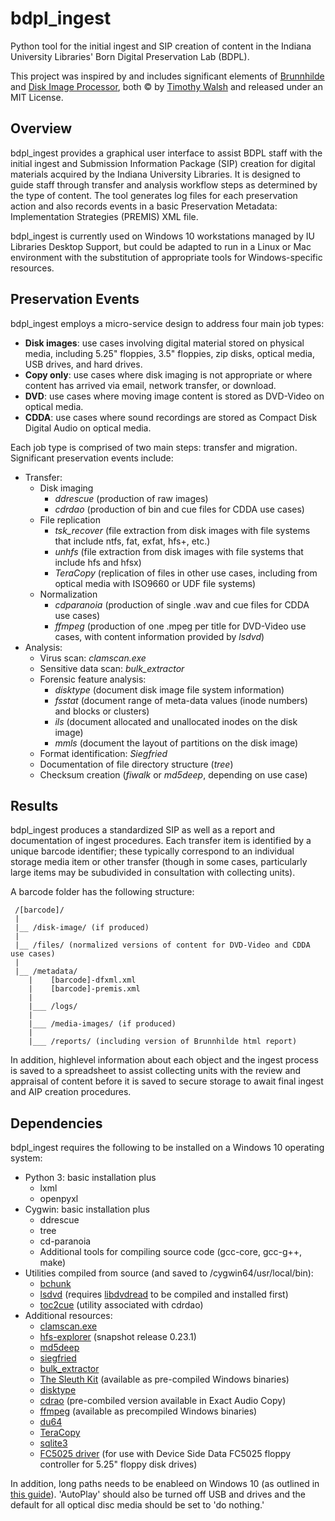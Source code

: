# bdpl_ingest
Python tool for the initial ingest and SIP creation of content in the Indiana University Libraries' Born Digital Preservation Lab (BDPL).

This project was inspired by and includes significant elements of [Brunnhilde](https://github.com/timothyryanwalsh/brunnhilde) and [Disk Image Processor](https://github.com/CCA-Public/diskimageprocessor), both &copy; by [Timothy Walsh](https://www.bitarchivist.net/) and released under an MIT License.

## Overview
bdpl_ingest provides a graphical user interface to assist BDPL staff with the initial ingest and Submission Information Package (SIP) creation for digital materials acquired by the Indiana University Libraries.  It is designed to guide staff through transfer and analysis workflow steps as determined by the type of content. The tool generates log files for each preservation action and also records events in a basic Preservation Metadata: Implementation Strategies (PREMIS) XML file.

bdpl_ingest is currently used on Windows 10 workstations managed by IU Libraries Desktop Support, but could be adapted to run in a Linux or Mac environment with the substitution of appropriate tools for Windows-specific resources. 

## Preservation Events
bdpl_ingest employs a micro-service design to address four main job types:
* __Disk images__: use cases involving digital material stored on physical media, including 5.25" floppies, 3.5" floppies, zip disks, optical media, USB drives, and hard drives.
* __Copy only__: use cases where disk imaging is not appropriate or where content has arrived via email, network transfer, or download.
* __DVD__: use cases where moving image content is stored as DVD-Video on optical media.
* __CDDA__: use cases where sound recordings are stored as Compact Disk Digital Audio on optical media.

Each job type is comprised of two main steps: transfer and migration. Significant preservation events include:
* Transfer:
  * Disk imaging 
    * _ddrescue_ (production of raw images)
    * _cdrdao_ (production of bin and cue files for CDDA use cases)
  * File replication
    * _tsk_recover_ (file extraction from disk images with file systems that include ntfs, fat, exfat, hfs+, etc.)
    * _unhfs_ (file extraction from disk images with file systems that include hfs and hfsx)
    * _TeraCopy_ (replication of files in other use cases, including from optical media with ISO9660 or UDF file systems)
  * Normalization
    * _cdparanoia_ (production of single .wav and cue files for CDDA use cases)
    * _ffmpeg_ (production of one .mpeg per title for DVD-Video use cases, with content information provided by _lsdvd_)
* Analysis: 
  * Virus scan: _clamscan.exe_ 
  * Sensitive data scan: _bulk_extractor_
  * Forensic feature analysis:
    * _disktype_ (document disk image file system information)
    * _fsstat_ (document range of meta-data values (inode numbers) and blocks or clusters)
    * _ils_ (document allocated and unallocated inodes on the disk image)
    * _mmls_ (document the layout of partitions on the disk image)
  * Format identification: _Siegfried_
  * Documentation of file directory structure (_tree_)
  * Checksum creation (_fiwalk_ or _md5deep_, depending on use case)

## Results
bdpl_ingest produces a standardized SIP as well as a report and documentation of ingest procedures.  Each transfer item is identified by  a unique barcode identifier; these typically correspond to an individual storage media item or other transfer (though in some cases, particularly large items may be subudivided in consultation with collecting units).

A barcode folder has the following structure:
```
 /[barcode]/
 |
 |__ /disk-image/ (if produced)
 |
 |__ /files/ (normalized versions of content for DVD-Video and CDDA use cases)
 |
 |__ /metadata/
    |    [barcode]-dfxml.xml
    |    [barcode]-premis.xml
    |
    |___ /logs/
    |
    |___ /media-images/ (if produced)
    |
    |___ /reports/ (including version of Brunnhilde html report)
```
In addition, highlevel information about each object and the ingest process is saved to a spreadsheet to assist collecting units with the review and appraisal of content before it is saved to secure storage to await final ingest and AIP creation procedures.

## Dependencies
bdpl_ingest requires the following to be installed on a Windows 10 operating system:
* Python 3: basic installation plus
  * lxml
  * openpyxl
* Cygwin: basic installation plus
  * ddrescue
  * tree
  * cd-paranoia
  * Additional tools for compiling source code (gcc-core, gcc-g++, make)
* Utilities compiled from source (and saved to /cygwin64/usr/local/bin):
  * [bchunk](https://github.com/hessu/bchunk)
  * [lsdvd](https://sourceforge.net/projects/lsdvd/files/lsdvd/lsdvd-0.17.tar.gz/download) (requires [libdvdread](https://download.videolan.org/pub/videolan/libdvdread/6.0.1) to be compiled and installed first)
  * [toc2cue](https://sourceforge.net/projects/cdrdao/files/) (utility associated with cdrdao)
* Additional resources:
  * [clamscan.exe](https://www.clamav.net/downloads#otherversions)
  * [hfs-explorer](https://sourceforge.net/projects/catacombae/files/HFSExplorer/0.23.1%20%28snapshot%202016-09-02%29/) (snapshot release 0.23.1)
  * [md5deep](https://github.com/jessek/hashdeep/releases)
  * [siegfried](https://www.itforarchivists.com/siegfried/)
  * [bulk_extractor](http://downloads.digitalcorpora.org/downloads/bulk_extractor/)
  * [The Sleuth Kit](http://www.sleuthkit.org/sleuthkit/download.php) (available as pre-compiled Windows binaries)
  * [disktype](http://disktype.sourceforge.net/)
  * [cdrao](http://www.exactaudiocopy.de/en/index.php/resources/download/) (pre-combiled version available in Exact Audio Copy)
  * [ffmpeg](https://ffmpeg.zeranoe.com/builds/) (available as precompiled Windows binaries)
  * [du64](https://docs.microsoft.com/en-us/sysinternals/downloads/du)
  * [TeraCopy](https://www.codesector.com/downloads)
  * [sqlite3](http://www.sqlitetutorial.net/download-install-sqlite/)
  * [FC5025 driver](http://www.deviceside.com/drivers.html) (for use with Device Side Data FC5025 floppy controller for 5.25" floppy disk drives)

In addition, long paths needs to be enableed on Windows 10 (as outlined in [this guide](https://web.archive.org/web/20181129150128/https://lifehacker.com/windows-10-allows-file-names-longer-than-260-characters-1785201032)).  'AutoPlay' should also be turned off USB and drives and the default for all optical disc media should be set to 'do nothing.'
  
  
  

    
